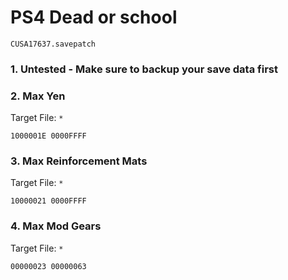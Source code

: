 # PS4 Dead or school

`CUSA17637.savepatch`

### 1. Untested - Make sure to backup your save data first
### 2. Max Yen

Target File: `*`

```
1000001E 0000FFFF
```

### 3. Max Reinforcement Mats

Target File: `*`

```
10000021 0000FFFF
```

### 4. Max Mod Gears

Target File: `*`

```
00000023 00000063
```

